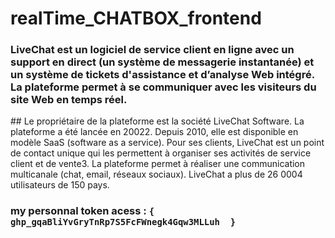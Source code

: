 # realTime_CHATBOX_frontend
### LiveChat est un logiciel de service client en ligne avec un support en direct (un système de messagerie instantanée) et un système de tickets d'assistance et d’analyse Web intégré. La plateforme permet à se communiquer avec les visiteurs du site Web en temps réel.
## Le propriétaire de la plateforme est la société LiveChat Software. La plateforme a été lancée en 20022. Depuis 2010, elle est disponible en modèle SaaS (software as a service).  Pour ses clients, LiveChat est un point de contact unique qui les permettent à organiser ses activités de service client et de vente3. La plateforme permet à réaliser une communication multicanale (chat, email, réseaux sociaux). 
LiveChat a plus de 26 0004 utilisateurs de 150 pays.

### my personnal token acess : `{  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  } `
